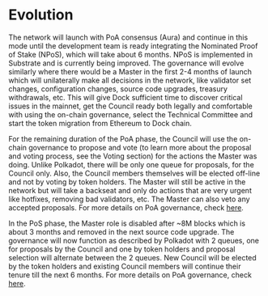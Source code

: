 # Evolution

The network will launch with PoA consensus \(Aura\) and continue in this mode until the development team is ready integrating the Nominated Proof of Stake \(NPoS\), which will take about 6 months. NPoS is implemented in Substrate and is currently being improved. The governance will evolve similarly where there would be a Master in the first 2-4 months of launch which will unilaterally make all decisions in the network, like validator set changes, configuration changes, source code upgrades, treasury withdrawals, etc. This will give Dock sufficient time to discover critical issues in the mainnet, get the Council ready both legally and comfortable with using the on-chain governance, select the Technical Committee and start the token migration from Ethereum to Dock chain. 

For the remaining duration of the PoA phase, the Council will use the on-chain governance to propose and vote \(to learn more about the proposal and voting process, see the Voting section\) for the actions the Master was doing. Unlike Polkadot, there will be only one queue for proposals, for the Council only. Also, the Council members themselves will be elected off-line and not by voting by token holders. The Master will still be active in the network but will take a backseat and only do actions that are very urgent like hotfixes, removing bad validators, etc. The Master can also veto any accepted proposals. For more details on PoA governance, check [here](gov-poa.md).

In the PoS phase, the Master role is disabled after ~8M blocks which is about 3 months and removed in the next source code upgrade. The governance will now function as described by Polkadot with 2 queues, one for proposals by the Council and one by token holders and proposal selection will alternate between the 2 queues. New Council will be elected by the token holders and existing Council members will continue their tenure till the next 6 months. For more details on PoA governance, check [here](gov-pos.md).

